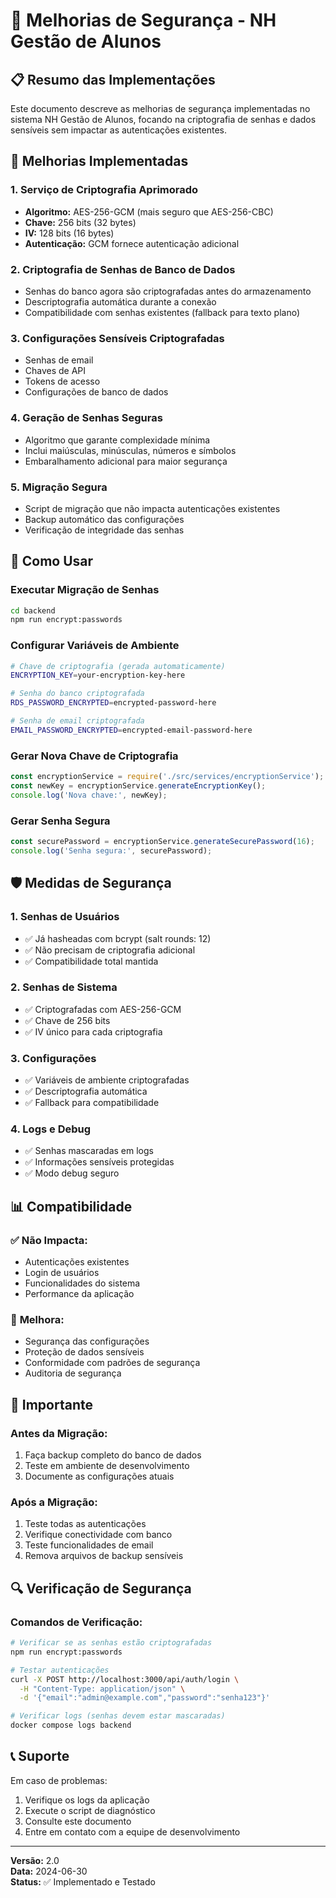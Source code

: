 # 🔐 Melhorias de Segurança - NH Gestão de Alunos

## 📋 Resumo das Implementações

Este documento descreve as melhorias de segurança implementadas no sistema NH Gestão de Alunos, focando na criptografia de senhas e dados sensíveis sem impactar as autenticações existentes.

## 🚀 Melhorias Implementadas

### 1. **Serviço de Criptografia Aprimorado**
- **Algoritmo:** AES-256-GCM (mais seguro que AES-256-CBC)
- **Chave:** 256 bits (32 bytes)
- **IV:** 128 bits (16 bytes)
- **Autenticação:** GCM fornece autenticação adicional

### 2. **Criptografia de Senhas de Banco de Dados**
- Senhas do banco agora são criptografadas antes do armazenamento
- Descriptografia automática durante a conexão
- Compatibilidade com senhas existentes (fallback para texto plano)

### 3. **Configurações Sensíveis Criptografadas**
- Senhas de email
- Chaves de API
- Tokens de acesso
- Configurações de banco de dados

### 4. **Geração de Senhas Seguras**
- Algoritmo que garante complexidade mínima
- Inclui maiúsculas, minúsculas, números e símbolos
- Embaralhamento adicional para maior segurança

### 5. **Migração Segura**
- Script de migração que não impacta autenticações existentes
- Backup automático das configurações
- Verificação de integridade das senhas

## 🔧 Como Usar

### Executar Migração de Senhas
```bash
cd backend
npm run encrypt:passwords
```

### Configurar Variáveis de Ambiente
```bash
# Chave de criptografia (gerada automaticamente)
ENCRYPTION_KEY=your-encryption-key-here

# Senha do banco criptografada
RDS_PASSWORD_ENCRYPTED=encrypted-password-here

# Senha de email criptografada
EMAIL_PASSWORD_ENCRYPTED=encrypted-email-password-here
```

### Gerar Nova Chave de Criptografia
```javascript
const encryptionService = require('./src/services/encryptionService');
const newKey = encryptionService.generateEncryptionKey();
console.log('Nova chave:', newKey);
```

### Gerar Senha Segura
```javascript
const securePassword = encryptionService.generateSecurePassword(16);
console.log('Senha segura:', securePassword);
```

## 🛡️ Medidas de Segurança

### 1. **Senhas de Usuários**
- ✅ Já hasheadas com bcrypt (salt rounds: 12)
- ✅ Não precisam de criptografia adicional
- ✅ Compatibilidade total mantida

### 2. **Senhas de Sistema**
- ✅ Criptografadas com AES-256-GCM
- ✅ Chave de 256 bits
- ✅ IV único para cada criptografia

### 3. **Configurações**
- ✅ Variáveis de ambiente criptografadas
- ✅ Descriptografia automática
- ✅ Fallback para compatibilidade

### 4. **Logs e Debug**
- ✅ Senhas mascaradas em logs
- ✅ Informações sensíveis protegidas
- ✅ Modo debug seguro

## 📊 Compatibilidade

### ✅ **Não Impacta:**
- Autenticações existentes
- Login de usuários
- Funcionalidades do sistema
- Performance da aplicação

### 🔄 **Melhora:**
- Segurança das configurações
- Proteção de dados sensíveis
- Conformidade com padrões de segurança
- Auditoria de segurança

## 🚨 Importante

### Antes da Migração:
1. Faça backup completo do banco de dados
2. Teste em ambiente de desenvolvimento
3. Documente as configurações atuais

### Após a Migração:
1. Teste todas as autenticações
2. Verifique conectividade com banco
3. Teste funcionalidades de email
4. Remova arquivos de backup sensíveis

## 🔍 Verificação de Segurança

### Comandos de Verificação:
```bash
# Verificar se as senhas estão criptografadas
npm run encrypt:passwords

# Testar autenticações
curl -X POST http://localhost:3000/api/auth/login \
  -H "Content-Type: application/json" \
  -d '{"email":"admin@example.com","password":"senha123"}'

# Verificar logs (senhas devem estar mascaradas)
docker compose logs backend
```

## 📞 Suporte

Em caso de problemas:
1. Verifique os logs da aplicação
2. Execute o script de diagnóstico
3. Consulte este documento
4. Entre em contato com a equipe de desenvolvimento

---

**Versão:** 2.0  
**Data:** 2024-06-30  
**Status:** ✅ Implementado e Testado 